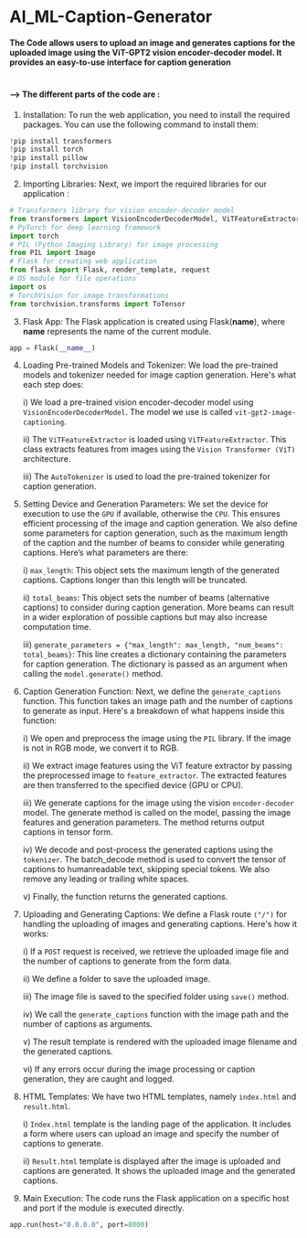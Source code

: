 # AI_ML-Caption-Generator

#### The Code allows users to upload an image and generates captions for the uploaded image using the ViT-GPT2 vision encoder-decoder model. It provides an easy-to-use interface for caption generation
#

#### --> The different parts of the code are :

1. Installation: To run the web application, you need to install the required packages. You can use the following command to install them:

```python
!pip install transformers
!pip install torch
!pip install pillow
!pip install torchvision
```

2. Importing Libraries: Next, we import the required libraries for our application :

```python
# Transformers library for vision encoder-decoder model
from transformers import VisionEncoderDecoderModel, ViTFeatureExtractor, AutoTokenizer
# PyTorch for deep learning framework
import torch
# PIL (Python Imaging Library) for image processing
from PIL import Image
# Flask for creating web application
from flask import Flask, render_template, request
# OS module for file operations
import os
# TorchVision for image transformations
from torchvision.transforms import ToTensor
```

3. Flask App: The Flask application is created using Flask(__name__), where __name__ represents the name of the current module.

```python
app = Flask(__name__)
```

4. Loading Pre-trained Models and Tokenizer: We load the pre-trained models and tokenizer needed for image caption generation. Here's what each step does:

    i) We load a pre-trained vision encoder-decoder model using ```VisionEncoderDecoderModel```. The model we use is called ```vit-gpt2-image-captioning```.

    ii) The ```ViTFeatureExtractor``` is loaded using ```ViTFeatureExtractor```. This class extracts features from images using the ```Vision Transformer (ViT)``` architecture.

    iii) The ```AutoTokenizer``` is used to load the pre-trained tokenizer for caption generation.

5. Setting Device and Generation Parameters: We set the device for execution to use the ```GPU``` if available, otherwise the ```CPU```. This ensures efficient processing of the image and caption generation. We also define some parameters for caption generation, such as the maximum length of the caption and the number of beams to consider while generating captions. Here’s what parameters are there:

    i) ```max_length```: This object sets the maximum length of the generated captions. Captions longer than this length will be truncated.

    ii) ```total_beams```: This object sets the number of beams (alternative captions) to consider during caption generation. More beams can result in a wider exploration of possible captions but may also increase computation time.

    iii) ```generate_parameters = {"max_length": max_length, "num_beams": total_beams}```: This line creates a dictionary containing the parameters for caption generation. The dictionary is passed as an argument when calling the ```model.generate()``` method.

6. Caption Generation Function: Next, we define the ```generate_captions``` function. This function takes an image path and the number of captions to generate as input. Here's a breakdown of what happens inside this function:

    i) We open and preprocess the image using the ```PIL``` library. If the image is not in RGB mode, we convert it to RGB.

    ii) We extract image features using the ViT feature extractor by passing the preprocessed image to ```feature_extractor```. The extracted features are then transferred to the specified device (GPU or CPU).

    iii) We generate captions for the image using the vision ```encoder-decoder``` model. The generate method is called on the model, passing the image features and generation parameters. The method returns output captions in tensor form.

    iv) We decode and post-process the generated captions using the ```tokenizer```. The batch_decode method is used to convert the tensor of captions to humanreadable text, skipping special tokens. We also remove any leading or trailing white spaces.

    v) Finally, the function returns the generated
captions.

7. Uploading and Generating Captions: We define a Flask route ```("/")``` for handling the uploading of images and generating captions. Here's how it works:

    i) If a ```POST``` request is received, we retrieve the uploaded image file and the number of captions to generate from the form data.

    ii) We define a folder to save the uploaded image.

    iii) The image file is saved to the specified folder using ```save()``` method.

    iv) We call the ```generate_captions``` function with the image path and the number of captions as arguments.

    v) The result template is rendered with the uploaded image filename and the generated captions.

    vi) If any errors occur during the image processing or caption generation, they are caught and logged.

8. HTML Templates: We have two HTML templates, namely ```index.html``` and ```result.html```.

    i) ```Index.html``` template is the landing page of the application. It includes a form where users can upload an image and specify the number of captions to generate.

    ii) ```Result.html``` template is displayed after the image is uploaded and captions are generated. It shows the uploaded image and the generated captions.

10. Main Execution: The code runs the Flask application on a specific host and port if the module is executed directly.

```python
app.run(host="0.0.0.0", port=8000)
```












